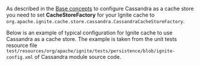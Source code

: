 As described in the [Base concepts](doc:base-concepts) to configure Cassandra as a cache store you need to set **CacheStoreFactory** for your Ignite cache to `org.apache.ignite.cache.store.cassandra.CassandraCacheStoreFactory`.

Below is an example of typical configuration for Ignite cache to use Cassandra as a cache store. The example is taken from the unit tests resource file `test/resources/org/apache/ignite/tests/persistence/blob/ignite-config.xml` of Cassandra module source code.
